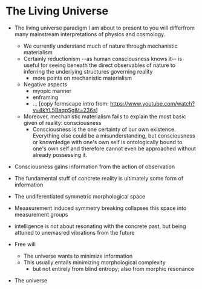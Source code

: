 # The Living Universe

- The living universe paradigm I am about to present to you will differfrom many mainstream interpretations of physics and cosmology.
  - We currently understand much of nature through mechanistic materialism
  - Certainly reductionism --as human consciousness knows it-- is useful for seeing beneath the direct observables of nature to inferring the underlying structures governing reality
    - more points on mechanistic materialism
  - Negative aspects
    - myopic manner
    - enframing
    - ... [copy formscape intro from: https://www.youtube.com/watch?v=4kYL5BaqpSg&t=236s]
  - Moreover, mechanistic materialism fails to explain the most basic given of reality: consciousness
    - Consciousness is the one certainty of our own existence. Everything else could be a misunderstanding, but consciousness or knownledge with one's own self is ontologically bound to one's own self and therefore cannot even be approached without already possessing it.
- Consciousness gains information from the action of observation
- The fundamental stuff of concrete reality is ultimately some form of information
- The undiferentiated symmetric morphological space
- Meaasurement induced symmetry breaking collapses this space into measurement groups

- intelligence is not about resonating with the concrete past, but being attuned to unemasred vibrations from the future

- Free will
  - The universe wants to minimize information
  - This usually entails minimizing morphological complexity
    - but not entirely from blind entropy; also from morphic resonance
- The universe

